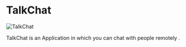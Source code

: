 # TalkChat
![TalkChat](https://github.com/vrushabhd/TalkChat/blob/master/chatlogo.png)

TalkChat is an Application in which you can chat with people remotely .
